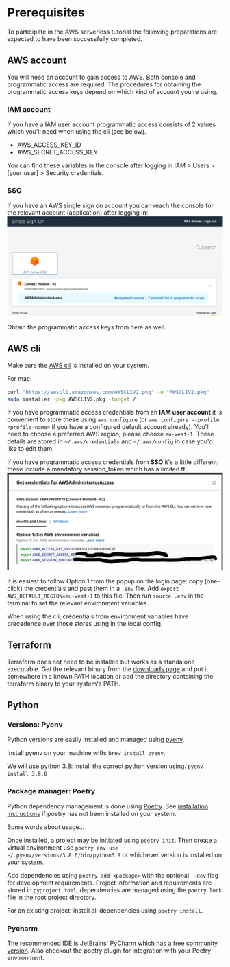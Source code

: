 # Prerequisites
To participate in the AWS serverless tutorial the following preparations are expected to have been successfully completed.

## AWS account
You will need an account to gain access to AWS. Both console and programmatic access are required. The procedures for obtaining the programmatic access keys depend on which kind of account you're using.

### IAM account
If you have a IAM user account programmatic access consists of 2 values which you'll need when using the cli (see below).
* AWS_ACCESS_KEY_ID
* AWS_SECRET_ACCESS_KEY

You can find these variables in the console after logging in IAM > Users > [your user] > Security credentials.

### SSO
If you have an AWS single sign on account you can reach the console for the relevant account (application) after logging in:
![](./sso-select.png) 

Obtain the programmatic access keys from here as well. 


## AWS cli
Make sure the [AWS cli](https://docs.aws.amazon.com/cli/latest/userguide/install-cliv2-mac.html) is installed on your system. 

For mac:
```bash
curl "https://awscli.amazonaws.com/AWSCLIV2.pkg" -o "AWSCLIV2.pkg"
sudo installer -pkg AWSCLIV2.pkg -target /
```

If you have programmatic access credentials from an **IAM user account** it is convenient to store these using `aws configure` (or `aws configure --profile <profile-name>` if you have a configured default account already). You'll need to choose a preferred AWS region, please choose `eu-west-1`. These details are stored in `~/.aws/credentials` and `~/.aws/config` in case you'd like to edit them.

If you have programmatic access credentials from **SSO** it's a little different: these include a mandatory session_token which has a limited ttl. 
![](./sso-creds.png)

It is easiest to follow Option 1 from the popup on the login page: copy (one-click) the credentials and past them in a `.env` file. Add `export AWS_DEFAULT_REGION=eu-west-1` to this file. Then run `source .env` in the terminal to set the relevant environment variables.

When using the cli, credentials from environment variables have precedence over those stores using in the local config. 

## Terraform
Terraform does not need to be installed but works as a standalone executable. Get the relevant binary from the [downloads page](https://www.terraform.io/downloads.html) and put it somewhere in a known PATH location or add the directory containing the terraform binary to your system's PATH.

## Python
### Versions: Pyenv
Python versions are easily installed and managed using [pyenv](https://github.com/pyenv/pyenv). 

Install pyenv on your machine with: `brew install pyenv`. 

We will use python 3.8: install the correct python version using. `pyenv install 3.8.6`

### Package manager: Poetry
Python dependency management is done using [Poetry](https://python-poetry.org/). See [installation instructions](https://python-poetry.org/docs/) if poetry has not been installed on your system. 

Some words about usage...

Once installed, a project may be initiated using `poetry init`. Then create a virtual environment use `poetry env use ~/.pyenv/versions/3.8.6/bin/python3.8` or whichever version is installed on your system.

Add dependencies using `poetry add <package>` with the optional `--dev` flag for development requirements. Project information and requirements are stored in `pyproject.toml`, dependencies are managed using the `poetry.lock` file in the root project directory.

For an existing project: install all dependencies using `poetry install`. 

### Pycharm
The recommended IDE is JetBrains' [PyCharm](https://www.jetbrains.com/pycharm/) which has a free [community version](https://www.jetbrains.com/pycharm/download/#section=mac). Also checkout the poetry plugin for integration with your Poetry environment.
